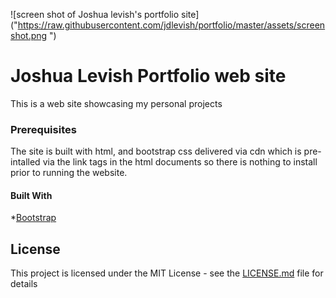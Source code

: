 ![screen shot of Joshua levish's portfolio site]("https://raw.githubusercontent.com/jdlevish/portfolio/master/assets/screenshot.png ")

# Joshua Levish Portfolio web site

This is a web site showcasing my personal projects


### Prerequisites

The site is built with html, and bootstrap css delivered via cdn which is pre-intalled via the link tags in the html documents so there is nothing to install prior to running the website.


#### Built With

*[Bootstrap](https://getbootstrap.com)



## License

This project is licensed under the MIT License - see the [LICENSE.md](LICENSE.md) file for details

